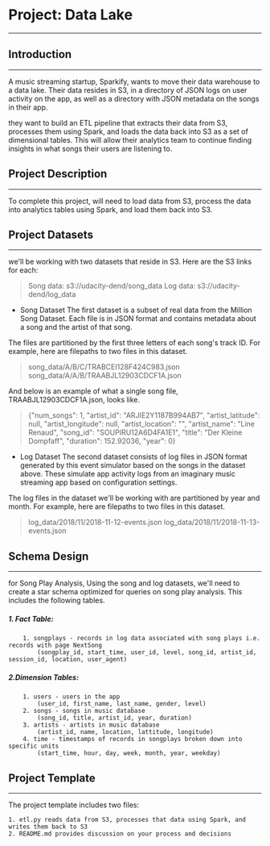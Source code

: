 # Project: Data Lake
---
## Introduction
---
A music streaming startup, Sparkify, wants to move their data warehouse to a data lake. Their data resides in S3, in a directory of JSON logs on user activity on the app, as well as a directory with JSON metadata on the songs in their app.

they want to build an ETL pipeline that extracts their data from S3, processes them using Spark, and loads the data back into S3 as a set of dimensional tables. This will allow their analytics team to continue finding insights in what songs their users are listening to.

## Project Description
---
To complete this project, will need to load data from S3, process the data into analytics tables using Spark, and load them back into S3.

## Project Datasets
---
we'll be working with two datasets that reside in S3. Here are the S3 links for each:

> Song data: s3://udacity-dend/song_data
> Log data: s3://udacity-dend/log_data

- Song Dataset
  The first dataset is a subset of real data from the Million Song Dataset. Each file is in JSON format and contains metadata about a song and the artist of that song.
  
The files are partitioned by the first three letters of each song's track ID. For example, here are filepaths to two files in this dataset.

> song_data/A/B/C/TRABCEI128F424C983.json
> song_data/A/A/B/TRAABJL12903CDCF1A.json

And below is an example of what a single song file, TRAABJL12903CDCF1A.json, looks like.

>{"num_songs": 1, "artist_id": "ARJIE2Y1187B994AB7", "artist_latitude": null, "artist_longitude": null, "artist_location": "", "artist_name": "Line Renaud", "song_id": "SOUPIRU12A6D4FA1E1", "title": "Der Kleine Dompfaff", "duration": 152.92036, "year": 0}

- Log Dataset
  The second dataset consists of log files in JSON format generated by this event simulator based on the songs in the dataset above. These simulate app activity logs from an imaginary music streaming app based on configuration settings.

The log files in the dataset we'll be working with are partitioned by year and month. For example, here are filepaths to two files in this dataset.

> log_data/2018/11/2018-11-12-events.json
> log_data/2018/11/2018-11-13-events.json

## Schema Design
---
for Song Play Analysis, Using the song and log datasets, we'll need to create a star schema optimized for queries on song play analysis. This includes the following tables.

##### 1. Fact Table:
        1. songplays - records in log data associated with song plays i.e. records with page NextSong
            (songplay_id, start_time, user_id, level, song_id, artist_id, session_id, location, user_agent)
            
##### 2.Dimension Tables:
        1. users - users in the app
            (user_id, first_name, last_name, gender, level)
        2. songs - songs in music database
            (song_id, title, artist_id, year, duration)
        3. artists - artists in music database
            (artist_id, name, location, lattitude, longitude)
        4. time - timestamps of records in songplays broken down into specific units
            (start_time, hour, day, week, month, year, weekday)
            
## Project Template
---
The project template includes two files:

    1. etl.py reads data from S3, processes that data using Spark, and writes them back to S3
    2. README.md provides discussion on your process and decisions
